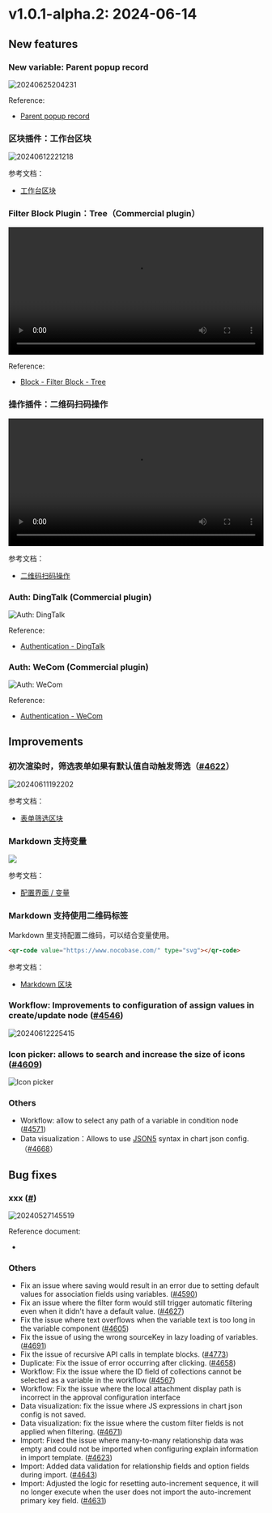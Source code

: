 # v1.0.1-alpha.2: 2024-06-14

## New features

### New variable: Parent popup record

![20240625204231](https://nocobase-docs.oss-cn-beijing.aliyuncs.com/20240625204231.png)

Reference:

- [Parent popup record](/handbook/ui/variables#parent-popup-record)

### 区块插件：工作台区块

![20240612221218](https://static-docs.nocobase.com/20240612221218.png)

参考文档：

- [工作台区块](/handbook/block-workbench)

### Filter Block Plugin：Tree（Commercial plugin）

<video width="100%" controls>
  <source src="https://static-docs.nocobase.com/20240607144133_rec_.mp4" type="video/mp4">
</video>

Reference:

- [Block - Filter Block - Tree](/handbook/block-tree)

### 操作插件：二维码扫码操作

<video width="100%" controls>
  <source src="https://static-docs.nocobase.com/20240612214013_rec_.mp4" type="video/mp4">
</video>

参考文档：

- [二维码扫码操作](/handbook/action-qr-scan)

### Auth: DingTalk (Commercial plugin)

![Auth: DingTalk](https://static-docs.nocobase.com/202406272116978.png)

Reference:

- [Authentication - DingTalk](https://docs.nocobase.com/handbook/auth-dingtalk)

### Auth: WeCom (Commercial plugin)

![Auth: WeCom](https://static-docs.nocobase.com/202406120016896.png)

Reference:

- [Authentication - WeCom](https://docs.nocobase.com/handbook/auth-wecom)

## Improvements

### 初次渲染时，筛选表单如果有默认值自动触发筛选（<a href="https://github.com/nocobase/nocobase/pull/4622" target="_blank">#4622</a>）

![20240611192202](https://nocobase-docs.oss-cn-beijing.aliyuncs.com/20240611192202.gif)

参考文档：

- [表单筛选区块](https://docs-cn.nocobase.com/handbook/ui/blocks/filter-blocks/form#%E7%BB%99%E5%AD%97%E6%AE%B5%E8%AE%BE%E7%BD%AE%E9%BB%98%E8%AE%A4%E5%80%BC)

### Markdown 支持变量

![](https://static-docs.nocobase.com/20240612205857.png)

参考文档：

- [配置界面 / 变量](/handbook/ui/variables)

### Markdown 支持使用二维码标签

Markdown 里支持配置二维码，可以结合变量使用。

```html
<qr-code value="https://www.nocobase.com/" type="svg"></qr-code>
```

参考文档：

- [Markdown 区块](/handbook/ui/blocks/other-blocks/markdown)

### Workflow: Improvements to configuration of assign values in create/update node (<a href="https://github.com/nocobase/nocobase/pull/4546" target="_blank">#4546</a>)

![20240612225415](https://static-docs.nocobase.com/20240612225415.png)

### Icon picker: allows to search and increase the size of icons (<a href="https://github.com/nocobase/nocobase/pull/4609" target="_blank">#4609</a>)

![Icon picker](https://static-docs.nocobase.com/202406281130573.png)

### Others

- Workflow: allow to select any path of a variable in condition node (<a href="https://github.com/nocobase/nocobase/pull/4571" target="_blank">#4571</a>)
- Data visualization：Allows to use <a href="https://json5.org/" target="_blank">JSON5</a> syntax in chart json config.（<a href="https://github.com/nocobase/nocobase/pull/4668" target="_blank">#4668</a>）

## Bug fixes

### xxx (<a href="" target="_blank">#</a>)

![20240527145519](https://static-docs.nocobase.com/20240527145519.png)

Reference document:

- []()

### Others

- Fix an issue where saving would result in an error due to setting default values for association fields using variables. (<a href="https://github.com/nocobase/nocobase/pull/4590" target="_blank">#4590</a>)
- Fix an issue where the filter form would still trigger automatic filtering even when it didn't have a default value. (<a href="https://github.com/nocobase/nocobase/pull/4627" target="_blank">#4627</a>)
- Fix the issue where text overflows when the variable text is too long in the variable component (<a href="https://github.com/nocobase/nocobase/pull/4605" target="_blank">#4605</a>)
- Fix the issue of using the wrong sourceKey in lazy loading of variables. (<a href="https://github.com/nocobase/nocobase/pull/4691" target="_blank">#4691</a>)
- Fix the issue of recursive API calls in template blocks. (<a href="https://github.com/nocobase/nocobase/pull/4773" target="_blank">#4773</a>)
- Duplicate: Fix the issue of error occurring after clicking. (<a href="https://github.com/nocobase/nocobase/pull/4658" target="_blank">#4658</a>)
- Workflow: Fix the issue where the ID field of collections cannot be selected as a variable in the workflow (<a href="https://github.com/nocobase/nocobase/pull/4567" target="_blank">#4567</a>)
- Workflow: Fix the issue where the local attachment display path is incorrect in the approval configuration interface
- Data visualization: fix the issue where JS expressions in chart json config is not saved.
- Data visualization: fix the issue where the custom filter fields is not applied when filtering. (<a href="https://github.com/nocobase/nocobase/pull/4671" target="_blank">#4671</a>)
- Import: Fixed the issue where many-to-many relationship data was empty and could not be imported when configuring explain information in import template. (<a href="https://github.com/nocobase/nocobase/pull/4623">#4623</a>)
- Import: Added data validation for relationship fields and option fields during import. (<a href="https://github.com/nocobase/nocobase/pull/4643">#4643</a>)
- Import: Adjusted the logic for resetting auto-increment sequence, it will no longer execute when the user does not import the auto-increment primary key field. (<a href="https://github.com/nocobase/nocobase/pull/4631">#4631</a>)
